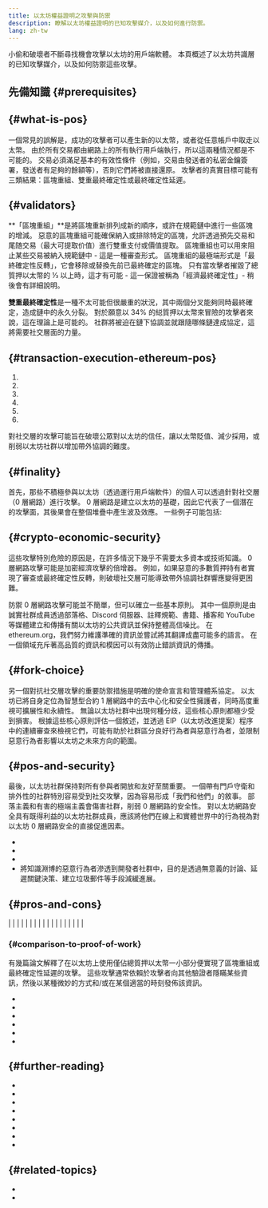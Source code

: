 ```yaml
---
title: 以太坊權益證明之攻擊與防禦
description: 瞭解以太坊權益證明的已知攻擊媒介，以及如何進行防禦。
lang: zh-tw
---
```


小偷和破壞者不斷尋找機會攻擊以太坊的用戶端軟體。 本頁概述了以太坊共識層的已知攻擊媒介，以及如何防禦這些攻擊。

## 先備知識 {#prerequisites}

##  {#what-is-pos}

一個常見的誤解是，成功的攻擊者可以產生新的以太幣，或者從任意帳戶中取走以太幣。 由於所有交易都由網路上的所有執行用戶端執行，所以這兩種情況都是不可能的。 交易必須滿足基本的有效性條件（例如，交易由發送者的私密金鑰簽署，發送者有足夠的餘額等），否則它們將被直接還原。 攻擊者的真實目標可能有三類結果：區塊重組、雙重最終確定性或最終確定性延遲。

##  {#validators}

**「區塊重組」**是將區塊重新排列成新的順序，或許在規範鏈中進行一些區塊的增減。 惡意的區塊重組可能確保納入或排除特定的區塊，允許透過預先交易和尾随交易（最大可提取价值）進行雙重支付或價值提取。 區塊重組也可以用來阻止某些交易被納入規範鏈中 - 這是一種審查形式。 區塊重組的最極端形式是「最終確定性反轉」，它會移除或替換先前已最終確定的區塊。 只有當攻擊者摧毀了總質押以太幣的 ⅓ 以上時，這才有可能 - 這一保證被稱為「經濟最終確定性」- 稍後會有詳細說明。

**雙重最終確定性**是一種不太可能但很嚴重的狀況，其中兩個分叉能夠同時最終確定，造成鏈中的永久分裂。 對於願意以 34% 的縂質押以太幣來冒險的攻擊者來說，這在理論上是可能的。 社群將被迫在鏈下協調並就跟隨哪條鏈達成協定，這將需要社交層面的力量。

##  {#transaction-execution-ethereum-pos}

1.
2.
3.
4.
5.
6.

對社交層的攻擊可能旨在破壞公眾對以太坊的信任，讓以太幣貶值、減少採用，或削弱以太坊社群以增加帶外協調的難度。

##  {#finality}

首先，那些不積極參與以太坊（透過運行用戶端軟件）的個人可以透過針對社交層（0 層網路）進行攻擊。 0 層網路是建立以太坊的基礎，因此它代表了一個潛在的攻擊面，其後果會在整個堆疊中產生波及效應。 一些例子可能包括:

##  {#crypto-economic-security}

這些攻擊特別危險的原因是，在許多情況下幾乎不需要太多資本或技術知識。 0 層網路攻擊可能是加密經濟攻擊的倍增器。 例如，如果惡意的多數質押持有者實現了審查或最終確定性反轉，則破壞社交層可能導致帶外協調社群響應變得更困難。

防禦 0 層網路攻擊可能並不簡單，但可以確立一些基本原則。 其中一個原則是由誠實社群成員透過部落格、Discord 伺服器、註釋規範、書籍、播客和 YouTube 等媒體建立和傳播有關以太坊的公共資訊並保持整體高信噪比。 在 ethereum.org，我們努力維護準確的資訊並嘗試將其翻譯成盡可能多的語言。 在一個領域充斥著高品質的資訊和模因可以有效防止錯誤資訊的傳播。

##  {#fork-choice}

另一個對抗社交層攻擊的重要防禦措施是明確的使命宣言和管理體系協定。 以太坊已將自身定位為智慧型合約 1 層網路中的去中心化和安全性擁護者，同時高度重視可擴展性和永續性。 無論以太坊社群中出現何種分歧，這些核心原則都極少受到損害。 根據這些核心原則評估一個敘述，並透過 EIP（以太坊改進提案）程序中的連續審查來檢視它們，可能有助於社群區分良好行為者與惡意行為者，並限制惡意行為者影響以太坊之未來方向的範圍。

##  {#pos-and-security}

最後，以太坊社群保持對所有參與者開放和友好至關重要。 一個帶有門戶守衛和排外性的社群特別容易受到社交攻擊，因為容易形成「我們和他們」的敘事。 部落主義和有害的極端主義會傷害社群，削弱 0 層網路的安全性。 對以太坊網路安全具有既得利益的以太坊社群成員，應該將他們在線上和實體世界中的行為視為對以太坊 0 層網路安全的直接促進因素。

-
-
-
- 將知識淵博的惡意行為者滲透到開發者社群中，目的是透過無意義的討論、延遲關鍵決策、建立垃圾郵件等手段減緩進展。

##  {#pros-and-cons}

|  |  |
|  |  |
|  |  |
|  |  |
|  |  |
|  |  |

###  {#comparison-to-proof-of-work}

有幾篇論文解釋了在以太坊上使用僅佔總質押以太幣一小部分便實現了區塊重組或最終確定性延遲的攻擊。 這些攻擊通常依賴於攻擊者向其他驗證者隱瞞某些資訊，然後以某種微妙的方式和/或在某個適當的時刻發佈該資訊。

-
-
-
-
-
-

##  {#further-reading}

-
-
-
-
-
- []()
-
- []()

##  {#related-topics}

- []()
- []()
